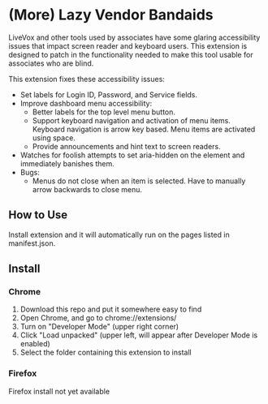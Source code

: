 # (More) Lazy Vendor Bandaids

LiveVox and other tools used by associates have some glaring accessibility issues that impact screen reader and keyboard users. This extension is designed to patch in the functionality needed to make this tool usable for associates who are blind.

This extension fixes these accessibility issues:
* Set labels for Login ID, Password, and Service fields.
* Improve dashboard menu accessibility:
    * Better labels for the top level menu button.
    * Support keyboard navigation and activation of menu items. Keyboard navigation is arrow key based. Menu items are activated using space.
    * Provide announcements and hint text to screen readers.
* Watches for foolish attempts to set aria-hidden on the <body> element and immediately banishes them.
* Bugs:
    * Menus do not close when an item is selected. Have to manually arrow backwards to close menu.

## How to Use
Install extension and it will automatically run on the pages listed in manifest.json.

## Install

### Chrome

1. Download this repo and put it somewhere easy to find
2. Open Chrome, and go to chrome://extensions/
3. Turn on "Developer Mode" (upper right corner)
4. Click "Load unpacked" (upper left, will appear after Developer Mode is enabled)
5. Select the folder containing this extension to install

### Firefox

Firefox install not yet available